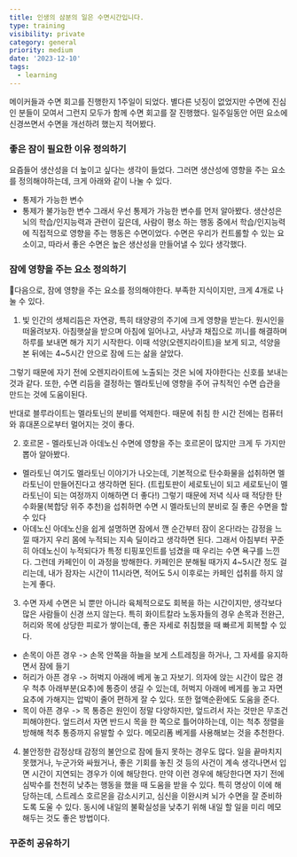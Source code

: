 ```yaml
---
title: 인생의 삼분의 일은 수면시간입니다.
type: training
visibility: private
category: general
priority: medium
date: '2023-12-10'
tags:
  - learning
---
```

메이커들과 수면 회고를 진행한지 1주일이 되었다. 별다른 넛징이 없었지만 수면에 진심인 분들이 모여서 그런지 모두가 함께 수면 회고를 잘 진행했다. 일주일동안 어떤 요소에 신경쓰면서 수면을 개선하려 했는지 적어봤다.

### 좋은 잠이 필요한 이유 정의하기
요즘들어 생산성을 더 높이고 싶다는 생각이 들었다. 그러면 생산성에 영향을 주는 요소를 정의해야하는데, 크게 아래와 같이 나눌 수 있다.
- 통제가 가능한 변수
- 통제가 불가능한 변수
그래서 우선 통제가 가능한 변수를 먼저 알아봤다. 생산성은 뇌의 학습/인지능력과 관련이 깊은데, 사람이 평소 하는 행동 중에서 학습/인지능력에 직접적으로 영향을 주는 행동은 수면이었다. 수면은 우리가 컨트롤할 수 있는 요소이고, 따라서 좋은 수면은 높은 생산성을 만들어낼 수 있다 생각했다.

### 잠에 영향을 주는 요소 정의하기
다음으로, 잠에 영향을 주는 요소를 정의해야한다. 부족한 지식이지만, 크게 4개로 나눌 수 있다.
1. 빛
인간의 생체리듬은 자연광, 특히 태양광의 주기에 크게 영향을 받는다. 원시인을 떠올려보자. 아침햇살을 받으며 아침에 일어나고, 사냥과 채집으로 끼니를 해결하며 하루를 보내면 해가 지기 시작한다. 이때 석양(오렌지라이트)을 보게 되고, 석양을 본 뒤에는 4~5시간 안으로 잠에 드는 삶을 살았다.

그렇기 때문에 자기 전에 오렌지라이트에 노출되는 것은 뇌에 자야한다는 신호를 보내는 것과 같다. 또한, 수면 리듬을 결정하는 멜라토닌에 영향을 주어 규칙적인 수면 습관을 만드는 것에 도움이된다.

반대로 블루라이트는 멜라토닌의 분비를 억제한다. 때문에 취침 한 시간 전에는 컴퓨터와 휴대폰으로부터 멀어지는 것이 좋다.

2. 호르몬 - 멜라토닌과 아데노신
수면에 영향을 주는 호르몬이 많지만 크게 두 가지만 뽑아 알아봤다.
- 멜라토닌
여기도 멜라토닌 이야기가 나오는데, 기본적으로 탄수화물을 섭취하면 멜라토닌이 만들어진다고 생각하면 된다. (트립토판이 세로토닌이 되고 세로토닌이 멜라토닌이 되는 여정까지 이해하면 더 좋다!)
그렇기 때문에 저녁 식사 때 적당한 탄수화물(복합당 위주 추천)을 섭취하면 수면 시 멜라토닌의 분비로 질 좋은 수면을 할 수 있다
- 아데노신
아데노신을 쉽게 설명하면 잠에서 깬 순간부터 잠이 온다!라는 감정을 느낄 때가지 우리 몸에 누적되는 지속 딜이라고 생각하면 된다. 그래서 아침부터 꾸준히 아데노신이 누적되다가 특정 티핑포인트를 넘겼을 때 우리는 수면 욕구를 느낀다.
그런데 카페인이 이 과정을 방해한다. 카페인은 분해될 때가지 4~5시간 정도 걸리는데, 내가 잠자는 시간이 11시라면, 적어도 5시 이후로는 카페인 섭취를 하지 않는게 좋다.
3. 수면 자세
수면은 뇌 뿐만 아니라 육체적으로도 회복을 하는 시간이지만, 생각보다 많은 사람들이 신경 쓰지 않는다. 특히 화이트칼라 노동자들의 경우 손목과 전완근, 허리와 목에 상당한 피로가 쌓이는데, 좋은 자세로 취침했을 때 빠르게 회복할 수 있다.
- 손목이 아픈 경우 -> 손목 안쪽을 하늘을 보게 스트레칭을 하거나, 그 자세를 유지하면서 잠에 들기
- 허리가 아픈 경우 -> 허벅지 아래에 베게 놓고 자보기. 의자에 앉는 시간이 많은 경우 척추 아래부분(요추)에 통증이 생길 수 있는데, 허벅지 아래에 베게를 놓고 자면 요추에 가해지는 압박이 줄어 편하게 잘 수 있다. 또한 혈액순환에도 도움을 준다.
- 목이 아픈 경우 -> 목 통증은 원인이 정말 다양하지만, 엎드려서 자는 것만은 무조건 피해야한다. 엎드려서 자면 반드시 목을 한 쪽으로 틀어야하는데, 이는 척추 정렬을 방해해 척추 통증까지 유발할 수 있다. 메모리폼 베게를 사용해보는 것을 추천한다.
4. 불안정한 감정상태
감정의 불안으로 잠에 들지 못하는 경우도 많다. 일을 끝마치지 못했거나, 누군가와 싸웠거나, 좋은 기회를 놓친 것 등의 사건이 계속 생각나면서 입면 시간이 지연되는 경우가 이에 해당한다. 만약 이런 경우에 해당한다면 자기 전에 심박수를 천천히 낮추는 행동을 했을 때 도움을 받을 수 있다. 특히 명상이 이에 해당하는데, 스트레스 호르몬을 감소시키고, 심신을 이완시켜 뇌가 수면을 잘 준비하도록 도울 수 있다.
동시에 내일의 불확실성을 낮추기 위해 내일 할 일을 미리 메모해두는 것도 좋은 방법이다.

### 꾸준히 공유하기
